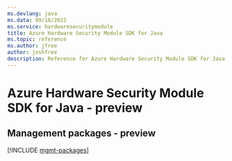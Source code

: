 ```yaml
---
ms.devlang: java
ms.data: 09/16/2022
ms.service: hardwaresecuritymodule
title: Azure Hardware Security Module SDK for Java
ms.topic: reference
ms.author: jfree
author: joshfree
description: Reference for Azure Hardware Security Module SDK for Java
---
```

# Azure Hardware Security Module SDK for Java - preview

## Management packages - preview
[!INCLUDE [mgmt-packages](hardware-security-module-mgmt-index.md)]